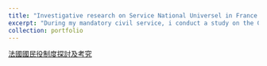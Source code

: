 ```yaml
---
title: "Investigative research on Service National Universel in France (in mandarin)"
excerpt: "During my mandatory civil service, i conduct a study on the General National Service in France<br/><img src='/images/logo_snu.png'>"
collection: portfolio
---
```



[法國國民役制度探討及考究](/files/rapport_service_national_francais.pdf)
